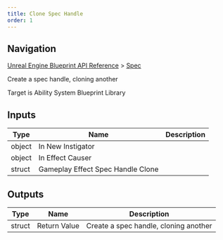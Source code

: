 ```yaml
---
title: Clone Spec Handle
order: 1
---
```

## Navigation

[Unreal Engine Blueprint API Reference](https://dev.epicgames.com/documentation/en-us/unreal-engine/BlueprintAPI) > [Spec](https://dev.epicgames.com/documentation/en-us/unreal-engine/BlueprintAPI/Spec)

Create a spec handle, cloning another

Target is Ability System Blueprint Library

## Inputs

| Type | Name | Description |
| --- | --- | --- |
| object | In New Instigator |  |
| object | In Effect Causer |  |
| struct | Gameplay Effect Spec Handle Clone |  |

## Outputs

| Type | Name | Description |
| --- | --- | --- |
| struct | Return Value | Create a spec handle, cloning another |
